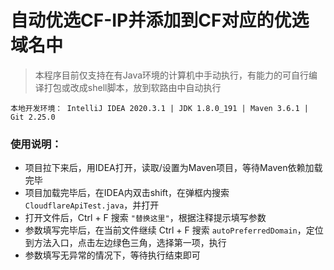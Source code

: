 # 自动优选CF-IP并添加到CF对应的优选域名中


> 本程序目前仅支持在有Java环境的计算机中手动执行，有能力的可自行编译打包或改成shell脚本，放到软路由中自动执行

```
本地开发环境： IntelliJ IDEA 2020.3.1 | JDK 1.8.0_191 | Maven 3.6.1 | Git 2.25.0
```

### 使用说明：
- 项目拉下来后，用IDEA打开，读取/设置为Maven项目，等待Maven依赖加载完毕
- 项目加载完毕后，在IDEA内双击shift，在弹框内搜索`CloudflareApiTest.java`，并打开
- 打开文件后，Ctrl + F 搜索 `"替换这里"`，根据注释提示填写参数
- 参数填写完毕后，在当前文件继续 Ctrl + F 搜索 `autoPreferredDomain`，定位到方法入口，点击左边绿色三角，选择第一项，执行
- 参数填写无异常的情况下，等待执行结束即可
